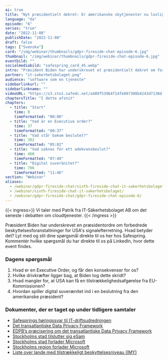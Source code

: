 ```yaml
---
ai: true
title: "Nyt præsidentielt dekret: Er amerikanske skytjenester nu lovlige?"
language: "da"
episode: "6"
series: "true"
date: "2022-11-08"
publishDate: "2022-11-08"
draft: false
tags: ["Svenska"]
card: "/img/webinar/thumbnails/gdpr-fireside-chat-episode-6.jpg"
thumbnail: "/img/webinar/thumbnails/gdpr-fireside-chat-episode-6.jpg"
eventbild: ""
socialmediabild: "safespring_card_45.webp"
intro: "Præsident Biden har underskrevet et præsidentielt dekret om forbedrede beskyttelsesforanstaltninger for USA's signalefterretningsaktiviteter. Hvad indebærer det?"
partner: "it-sakerhetsbolaget.png"
audience: "software som en tjeneste"
sidebarlinkurl: ""
sidebarlinkname: ""
videoURL: "https://s3.sto1.safedc.net/a489f53964f14fe897308b4243d7138d:processedvideos/gdpr-fireside-chat-episode-6/master.m3u8"
chaptersTitle: "I dette afsnit"
chapters:
  - title: "Start"
    time: 0
    timeFormatted: "00:00"
  - title: "Vad är en Executive order?"
    time: 37
    timeFormatted: "00:37"
  - title: "Vad står bakom beslutet?"
    time: 302
    timeFormatted: "05:02"
  - title: "Vad saknas för ett adekvansbeslut?"
    time: 460
    timeFormatted: "07:40"
  - title: "Digital suveränitet?"
    time: 706
    timeFormatted: "11:46"
section: "Webinar"
aliases:
  - /webinar/gdpr-fireside-chat/sixth-fireside-chat-it-sakerhetsbolaget/
  - /webinar/sixth-fireside-chat-it-sakerhetsbolaget/
  - /webinar/gdpr-fireside-chat/gdpr-fireside-chat-episode-6/
---
```

{{< ingress>}}
Vi taler med Patrik fra IT-Säkerhetsbolaget AB om det seneste i debatten om cloudtjenester.
{{< /ingress >}}

Præsident Biden har underskrevet en præsidentordre om forbedrede beskyttelsesforanstaltninger for USA's signalefterretning. Hvad betyder det? Lyt med og stil dine spørgsmål direkte til os her hos Safespring. Kommentér hvilke spørgsmål du har direkte til os på LinkedIn, hvor dette event findes.

### Dagens spørgsmål

1. Hvad er en Executive Order, og får den konsekvenser for os?
2. Hvilke drivkræfter ligger bag, at Biden tog dette skridt?
3. Hvad mangler for, at USA kan få en tilstrækkelighedsafgørelse fra EU-Kommissionen?
4. Hvordan spiller digital suverænitet ind i en beslutning fra den amerikanske præsident?

### Dokumenter, der er taget op under tidligere samtaler

- [Safesprings høringssvar til IT-driftsudredningen](/blogg/remissvar-it-driftsutredningen/)
- [Det transatlantiske Data Privacy Framework](https://next.safespring.com/s/L5ssXCHtGAjKFYs)
- [EDPB’s præcisering om det transatlantiske Data Privacy Framework](https://edpb.europa.eu/our-work-tools/our-documents/statements/statement-012022-announcement-agreement-principle-new-trans_en)
- [Stockholms stad tilslutter sig eSam](https://www.esamverka.se/aktuellt/nyheter/nyheter/2022-02-25-stockholms-stad-ansluter-till-arbetet-med-digital-samarbetsplattform.html#)
- [Stockholms stad forlader Microsoft](/publications/stockholm-stad_underlag-for-inriktningsbeslut.pdf)
- [Stockholms region forlader Microsoft](/publications/nulagesbeskrivning-ms-teams-ur-ett-integritetsskyddsperspektiv.pdf)
- [Liste over lande med tilstrækkeligt beskyttelsesniveau (IMY)](https://www.esamverka.se/aktuellt/nyheter/nyheter/2022-02-25-stockholms-stad-ansluter-till-arbetet-med-digital-samarbetsplattform.html#)